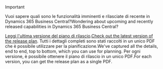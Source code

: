 > [!IMPORTANT]
>
> <span data-ttu-id="2f6ee-101">Vuoi sapere quali sono le funzionalità imminenti e rilasciate di recente in Dynamics 365 Business Central?</span><span class="sxs-lookup"><span data-stu-id="2f6ee-101">Wondering about upcoming and recently released capabilities in Dynamics 365 Business Central?</span></span>
>
> <span data-ttu-id="2f6ee-102">[Leggi l'ultima versione del piano di rilascio](/dynamics365/release-plans/index).</span><span class="sxs-lookup"><span data-stu-id="2f6ee-102">[Check out the latest version of the release plan](/dynamics365/release-plans/index).</span></span> <span data-ttu-id="2f6ee-103">Tutti i dettagli completi sono stati raccolti in un unico PDF che è possibile utilizzare per la pianificazione.</span><span class="sxs-lookup"><span data-stu-id="2f6ee-103">We've captured all the details, end to end, top to bottom, which you can use for planning.</span></span> <span data-ttu-id="2f6ee-104">Per ogni versione, è possibile ottenere il piano di rilascio in un unico PDF.</span><span class="sxs-lookup"><span data-stu-id="2f6ee-104">For each version, you can get the release plan as a single PDF.</span></span>  
